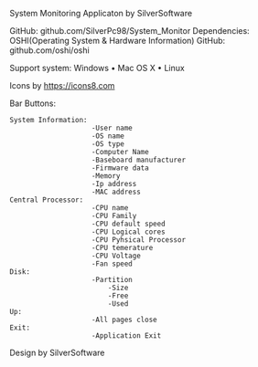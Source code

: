 System Monitoring Applicaton by SilverSoftware

GitHub: github.com/SilverPc98/System_Monitor
Dependencies: 	OSHI(Operating System & Hardware Information) 
				GitHub: github.com/oshi/oshi
				
Support system: Windows • Mac OS X • Linux

Icons by https://icons8.com 

Bar Buttons:

	System Information:
						-User name
						-OS name
						-OS type
						-Computer Name
						-Baseboard manufacturer
						-Firmware data
						-Memory
						-Ip address
						-MAC address
	Central Processor:
						-CPU name
						-CPU Family
						-CPU default speed
						-CPU Logical cores
						-CPU Pyhsical Processor 
						-CPU temerature
						-CPU Voltage
						-Fan speed
	Disk:	
						-Partition
							-Size
							-Free
							-Used
	Up:
						-All pages close
	Exit:
						-Application Exit
            
Design by SilverSoftware
					
